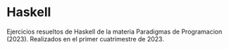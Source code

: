 # Haskell
Ejercicios resueltos de Haskell de la materia Paradigmas de Programacion (2023). Realizados en el primer cuatrimestre de 2023.
